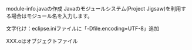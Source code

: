 module-info.javaの作成
Javaのモジュールシステム(Project Jigsaw)を利用する場合はモジュール名を入力します。

文字化け：eclipse.iniファイルに「-Dfile.encoding=UTF-8」追加

XXX.oはオブジェクトファイル
